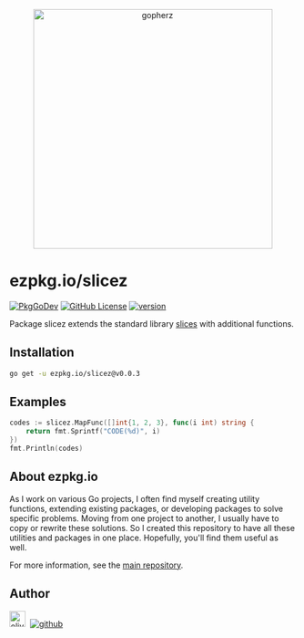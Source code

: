 <p align="center">
<a href="https://ezpkg.io">
<img alt="gopherz" src="https://ezpkg.io/_/gopherz.png" style="width:420px">
</a>
</p>

# ezpkg.io/slicez

[![PkgGoDev](https://pkg.go.dev/badge/github.com/ezpkg/slicez)](https://pkg.go.dev/ezpkg.io/slicez)
[![GitHub License](https://img.shields.io/github/license/ezpkg/slicez)](https://github.com/ezpkg/slicez/tree/main/LICENSE)
[![version](https://img.shields.io/github/v/tag/ezpkg/slicez?label=version)](https://github.com/ezpkg/slicez/tags)

Package slicez extends the standard library [slices](https://pkg.go.dev/slices) with additional functions.

## Installation

```sh
go get -u ezpkg.io/slicez@v0.0.3
```

## Examples

```go
codes := slicez.MapFunc([]int{1, 2, 3}, func(i int) string {
    return fmt.Sprintf("CODE(%d)", i)
})
fmt.Println(codes)
```

## About ezpkg.io

As I work on various Go projects, I often find myself creating utility functions, extending existing packages, or developing packages to solve specific problems. Moving from one project to another, I usually have to copy or rewrite these solutions. So I created this repository to have all these utilities and packages in one place. Hopefully, you'll find them useful as well.

For more information, see the [main repository](https://github.com/ezpkg/ezpkg).

## Author

<a href="https://olivernguyen.io"><img alt="olivernguyen.io" src="https://olivernguyen.io/_/badge.png" height="28px"></a>&nbsp;&nbsp;[![github](https://img.shields.io/badge/GitHub-100000?style=for-the-badge&logo=github&logoColor=white)](https://github.com/iOliverNguyen)
